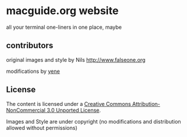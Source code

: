 # macguide.org website

all your terminal one-liners in one place, maybe


## contributors

original images and style by 
Nils <a href="http://www.falseone.org">http://www.falseone.org</a>

modifications by 
<a href="https://github.com/yene/">yene</a>

## License

The content is licensed under a <a rel="license" href="http://creativecommons.org/licenses/by-nc/3.0/">Creative Commons Attribution-NonCommercial 3.0 Unported License</a>.

Images and Style are under copyright (no modifications and distribution allowed without permissions)

